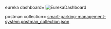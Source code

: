 eureka dashboard=
![EurekaDashboard](https://github.com/user-attachments/assets/58579519-1c62-4e45-8021-9daf9d9bf587)

postman collection=
[smart-parking-management-system.postman_collection.json](smart-parking-management-system.postman_collection.json)
